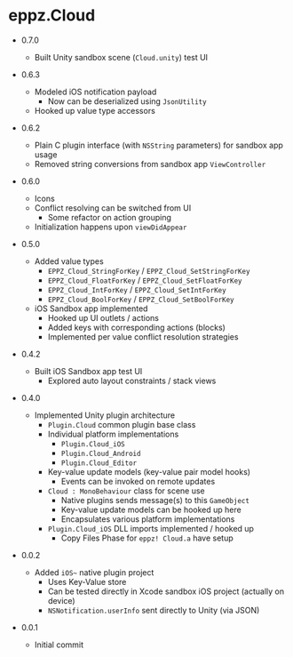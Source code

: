 # eppz.Cloud

* 0.7.0

	+ Built Unity sandbox scene (`Cloud.unity`) test UI

* 0.6.3

	+ Modeled iOS notification payload
		+ Now can be deserialized using `JsonUtility`
	+ Hooked up value type accessors

* 0.6.2

	+ Plain C plugin interface (with `NSString` parameters) for sandbox app usage
	+ Removed string conversions from sandbox app `ViewController`

* 0.6.0

	+ Icons
	+ Conflict resolving can be switched from UI
		+ Some refactor on action grouping
	+ Initialization happens upon `viewDidAppear`

* 0.5.0

	+ Added value types
		+ `EPPZ_Cloud_StringForKey` / `EPPZ_Cloud_SetStringForKey`
		+ `EPPZ_Cloud_FloatForKey` / `EPPZ_Cloud_SetFloatForKey`
		+ `EPPZ_Cloud_IntForKey` / `EPPZ_Cloud_SetIntForKey`
		+ `EPPZ_Cloud_BoolForKey` / `EPPZ_Cloud_SetBoolForKey`
	+ iOS Sandbox app implemented
		+ Hooked up UI outlets / actions
		+ Added keys with corresponding actions (blocks)
		+ Implemented per value conflict resolution strategies

* 0.4.2

	+ Built iOS Sandbox app test UI
		+ Explored auto layout constraints / stack views

* 0.4.0

	+ Implemented Unity plugin architecture
		+ `Plugin.Cloud` common plugin base class
		+ Individual platform implementations
			+ `Plugin.Cloud_iOS`
			+ `Plugin.Cloud_Android`
			+ `Plugin.Cloud_Editor`
		+ Key-value update models (key-value pair model hooks)
			+ Events can be invoked on remote updates
		+ `Cloud : MonoBehaviour` class for scene use
			+ Native plugins sends message(s) to this `GameObject`
			+ Key-value update models can be hooked up here
			+ Encapsulates various platform implementations
		+ `Plugin.Cloud_iOS` DLL imports implemented / hooked up
			+ Copy Files Phase for `eppz! Cloud.a` have setup

* 0.0.2

	+ Added `iOS~` native plugin project 
		+ Uses Key-Value store
		+ Can be tested directly in Xcode sandbox iOS project (actually on device)
		+ `NSNotification.userInfo` sent directly to Unity (via JSON)

* 0.0.1

	+ Initial commit